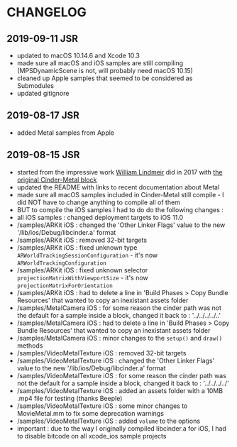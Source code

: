 CHANGELOG
=========

2019-09-11 JSR
--------------
- updated to macOS 10.14.6 and Xcode 10.3
- made sure all macOS and iOS samples are still compiling (MPSDynamicScene is not, will probably need macOS 10.15)
- cleaned up Apple samples that seemed to be considered as Submodules
- updated gitignore

2019-08-17 JSR
--------------
- added Metal samples from Apple

2019-08-15 JSR
--------------
- started from the impressive work [William Lindmeir](http://wdlindmeier.com/) did in 2017 with [the original Cinder-Metal block](https://github.com/wdlindmeier/Cinder-Metal)
- updated the README with links to recent documentation about Metal
- made sure all macOS samples included in Cinder-Metal still compile - I did NOT have to change anything to compile all of them
- BUT to compile the iOS samples I had to do do the following changes : 
- all iOS samples : changed deployment targets to iOS 11.0
- /samples/ARKit iOS : changed the 'Other Linker Flags' value to the new '/lib/ios/Debug/libcinder.a' format
- /samples/ARKit iOS : removed 32-bit targets
- /samples/ARKit iOS : fixed unknown type ``ARWorldTrackingSessionConfiguration`` - it's now ``ARWorldTrackingConfiguration``
- /samples/ARKit iOS : fixed unknown selector ``projectionMatrixWithViewportSize`` - it's now ``projectionMatrixForOrientation``
- /samples/ARKit iOS : had to delete a line in 'Build Phases > Copy Bundle Resources' that wanted to copy an inexistant assets folder
- /samples/MetalCamera iOS : for some reason the cinder path was not the default for a sample inside a block, changed it back to : '../../../../..'
- /samples/MetalCamera iOS : had to delete a line in 'Build Phases > Copy Bundle Resources' that wanted to copy an inexistant assets folder
- /samples/MetalCamera iOS : minor changes to the ``setup()`` and ``draw()`` methods
- /samples/VideoMetalTexture iOS : removed 32-bit targets
- /samples/VideoMetalTexture iOS : changed the 'Other Linker Flags' value to the new '/lib/ios/Debug/libcinder.a' format
- /samples/VideoMetalTexture iOS : for some reason the cinder path was not the default for a sample inside a block, changed it back to : '../../../../'
- /samples/VideoMetalTexture iOS : added an assets folder with a 10MB .mp4 file for testing (thanks Beeple)
- /samples/VideoMetalTexture iOS : some minor changes to MovieMetal.mm to fix some deprecation warnings
- /samples/VideoMetalTexture iOS : added ``volume`` to the options
- important : due to the way I originally compiled libcinder.a for iOS, I had to disable bitcode on all xcode_ios sample projects